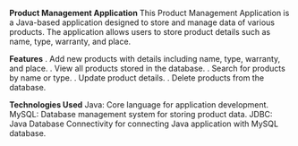 **Product Management Application**
This Product Management Application is a Java-based application designed to store and manage data of various products. The application allows users to store product details such as name, type, warranty, and place.

**Features**
. Add new products with details including name, type, warranty, and place.
. View all products stored in the database.
. Search for products by name or type.
. Update product details.
. Delete products from the database.

**Technologies Used**
Java: Core language for application development.
MySQL: Database management system for storing product data.
JDBC: Java Database Connectivity for connecting Java application with MySQL database.
